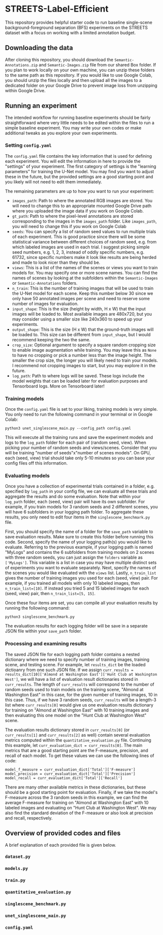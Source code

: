# STREETS-Label-Efficient
This repository provides helpful starter code to run baseline single-scene background-foreground separation (BFS) experiments on the STREETS dataset with a focus on working with a limited annotation budget.

## Downloading the data
After cloning this repository, you should download the ``Semantic-Annotations.zip`` and ``Semantic-Images.zip`` file from our shared Box folder. If you plan to work locally on your own machine, you can unzip these folders to the same path as this repository. If you would like to use Google Colab, you should unzip the files locally and then upload all the images to a dedicated folder on your Google Drive to prevent image loss from unzipping within Google Drive.

## Running an experiment
The intended workflow for running baseline experiments should be fairly straightforward where very little needs to be edited within the files to run a simple baseline experiment. You may write your own codes or make additional tweaks as you explore your own experiments.
### Setting ``config.yaml``
The ``config.yaml`` file contains the key information that is used for defining each experiment. You will edit the information in here to provide the "settings" of your experiment. The first category of settings is the "learning parameters" for training the U-Net model. You may find you want to adjust these in the future, but the provided settings are a good starting point and you likely will not need to edit them immediately.

The remaining parameters are up to how you want to run your experiment:
* ``images_path``: Path to where the annotated RGB images are stored. You will need to change this to an appropriate mounted Google Drive path where you uploaded the image data if you work on Google Colab.
* ``gt_path``: Path to where the pixel-level annotations are stored corresponding to the images in the ``images_path`` folder. Like ``images_path``, you will need to change this if you work on Google Colab
* ``seeds``: You can specify a list of random seed values to run multiple trials of each experiment. This is good practice since there will be some statistical variance between different choices of random seed, e.g. from which labeled images are used in each trial. I suggest picking simple seed numbers, e.g. 1, 2, 3, instead of oddly specific numbers, e.g. 61732, since specific numbers make it look like results are being herded and made to look nicer than they should be.
* ``views``: This is a list of the names of the scenes or views you want to train models for. You may specify one or more scene names. You can find the names of scenes by looking at the subfolders within the ``Semantic-Images`` or ``Semantic-Annotations`` folders.
* ``n_train``: This is the number of training images that will be used to train the U-Net model for each scene. Keep this number below 30 since we only have 50 annotated images per scene and need to reserve some number of images for evaluation.
* ``input_shape``: This is the size (height by width, H x W) that the input images will be loaded to. Most available images are 480x720, but you may consider using a smaller size like 240x360 to speed up your experiments.
* ``output_shape``: This is the size (H x W) that the ground-truth images will be loaded to. This size can be different from ``input_shape``, but I would recommend keeping the two the same.
* ``crop_size``: Optional argument to specify a square random cropping size to enable image augmentation while training. You may leave this as ``None`` to have no cropping or pick a number less than the image height. The smaller the crop size, the longer you will likely need to train your models. I recommend not cropping images to start, but you may explore it in the future.
* ``log_path``: Path to where logs will be saved. These logs include the model weights that can be loaded later for evaluation purposes and Tensorboard logs. More on Tensorboard later! 
### Training models
Once the ``config.yaml`` file is set to your liking, training models is very simple. You only need to run the following command in your terminal or in Google Colab:

``python3 unet_singlescene_main.py --config_path config.yaml``

This will execute all the training runs and save the experiment models and logs to the ``log_path`` folder for each pair of (random seed, view). When picking your number of random seeds and views/scenes. Consider that you will be training "number of seeds"x"number of scenes models". On GPU, each (seed, view) trial should take only 5-10 minutes so you can base your config files off this information.

### Evaluating models
Once you have a collection of experimental trials contained in a folder, e.g. specified by ``log_path`` in your config file, we can evaluate all these trials and aggregate the results and do some evaluation. Note that within your ``log_path`` folder, each (seed, view) pair will have its own subfolder. For example, if you train models for 3 random seeds and 2 different scenes, you will have 6 subfolders in your logging path folder. To aggregate these results, you only need to edit four items in the ``singlescene_benchmark.py`` file.

First, you should specify the name of a folder for the ``save_path`` variable to save evaluation results. Make sure to create this folder before running this code. Second, specify the name of your logging path(s) you would like to evaluate. Referring to the previous example, if your logging path is named "MyLogs" and contains the 6 subfolders from training models on 2 scenes with three random seeds, you can just assign the ``folders`` variable as ``['MyLogs']``. This variable is a list in case you may have multiple distinct sets of experiments you want to evaluate separately. Next, specify the names of the scenes you would like evaluated with the ``views`` list. Lastly, ``n_train_list`` gives the number of training images you used for each (seed, view) pair. For example, if you trained all models with only 10 labeled images, then ``n_train_list=[10]``. If instead you tried 5 and 15 labeled images for each (seed, view) pair, then ``n_train_list=[5, 15]``.

Once these four items are set, you can compile all your evaluation results by running the following command:

``python3 singlescene_benchmark.py``

The evaluation results for each logging folder will be save in a separate JSON file within your ``save_path`` folder.

### Processing and examining results
The saved JSON file for each logging path folder contains a nested dictionary where we need to specify number of training images, training scene, and testing scene. For example, let ``results_dict`` be the loaded dictioanry from one such JSON file. If we assign ``curr_results = results_dict[10]['Almond at Washington East']['Hunt Club at Washington West']``, we will have a list of evaluation result dictionaries stored in ``curr_results``. The length of ``curr_results`` will correspond to the number of random seeds used to train models on the training scene, "Almond at Washington East" in this case, for the given number of training images, 10 in this case. Thus, if we have 3 random seeds, ``curr_results`` will be a length-3 list where ``curr_results[0]`` would give us one evaluation results dictionary for training on "Almond at Washington East" with 10 training images and then evaluating this one model on the "Hunt Club at Washington West" scene.

The evaluation results dictionary stored in ``curr_results[0]`` (or ``curr_results[1]`` and ``curr_results[2]`` as well) contain several evaluation metrics computed within the ``quantitative_evaluation.py`` file. Continuing this example, let ``curr_evaluation_dict = curr_results[0]``. The main metrics that are a good starting point are the F-measure, precision, and recall of each model. To get these values we can use the following lines of code:

``model_f_measure = curr_evaluation_dict['Total']['F-measure']``
``model_precision = curr_evaluation_dict['Total']['Precision']``
``model_recall = curr_evaluation_dict['Total']['Recall']``

There are many other available metrics in these dictionaries, but these should be a good starting point for evaluation. Finally, if we take the model's F-measure across the 3 random seeds in this example, we can find the average F-measure for training on "Almond at Washington East" with 10 labeled images and evaluating on "Hunt Club at Washington West". We may also find the standard deviation of the F-measure or also look at precision and recall, respectively.


## Overview of provided codes and files
A brief explanation of each provided file is given below.

### ``dataset.py``
### ``models.py``
### ``train.py``
### ``quantitative_evaluation.py``
### ``singlescene_benchmark.py``
### ``unet_singlescene_main.py``
### ``config.yaml``
